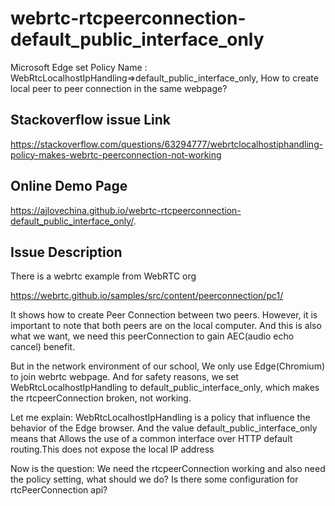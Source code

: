# webrtc-rtcpeerconnection-default_public_interface_only
Microsoft Edge set Policy Name : WebRtcLocalhostIpHandling=>default_public_interface_only, How to create local peer to peer connection in the same webpage?


## Stackoverflow issue Link
https://stackoverflow.com/questions/63294777/webrtclocalhostiphandling-policy-makes-webrtc-peerconnection-not-working


## Online Demo Page
https://ajlovechina.github.io/webrtc-rtcpeerconnection-default_public_interface_only/.


## Issue Description

There is a webrtc example from WebRTC org

https://webrtc.github.io/samples/src/content/peerconnection/pc1/

It shows how to create Peer Connection between two peers. However, it is important to note that both peers are on the local computer. And this is also what we want, we need this peerConnection to gain AEC(audio echo cancel) benefit.

But in the network environment of our school, We only use Edge(Chromium) to join webrtc webpage. And for safety reasons, we set WebRtcLocalhostIpHandling to default_public_interface_only, which makes the rtcpeerConnection broken, not working.

Let me explain: WebRtcLocalhostIpHandling is a policy that influence the behavior of the Edge browser. And the value default_public_interface_only means that Allows the use of a common interface over HTTP default routing.This does not expose the local IP address

Now is the question: We need the rtcpeerConnection working and also need the policy setting, what should we do? Is there some configuration for rtcPeerConnection api?

